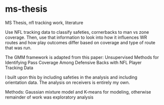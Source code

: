 # ms-thesis
MS Thesis, nfl tracking work, literature

Use NFL tracking data to classify safeties, cornerbacks to man vs zone coverage. Then, use that information to look into how it influences WR routes and how play outcomes differ based on coverage and type of route that was run.

The GMM framework is adapted from this paper: Unsupervised Methods for Identifying Pass Coverage Among Defensive Backs with NFL Player Tracking Data

I built upon this by including safeties in the analysis and including orientation data. The analysis on receivers is entirely my own.

Methods: Gaussian mixture model and K-means for modeling, otherwise remainder of work was exploratory analysis
